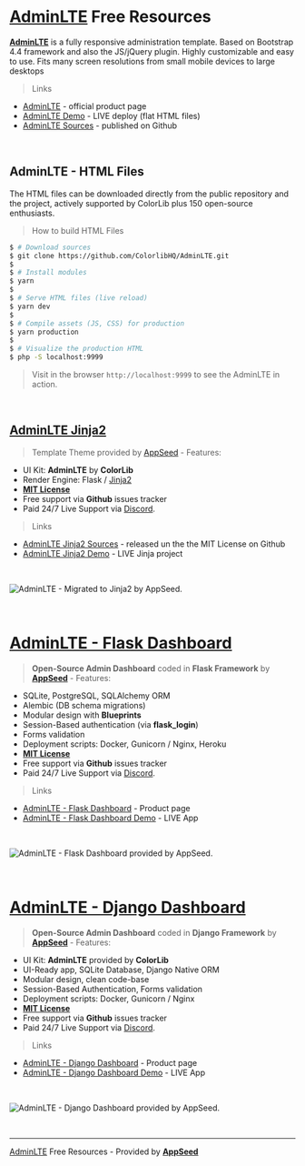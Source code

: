 # [AdminLTE](https://adminlte.io/) Free Resources

**[AdminLTE](https://adminlte.io/)** is a fully responsive administration template. Based on Bootstrap 4.4 framework and also the JS/jQuery plugin. Highly customizable and easy to use. Fits many screen resolutions from small mobile devices to large desktops

> Links

- [AdminLTE](https://adminlte.io/) - official product page
- [AdminLTE Demo](https://adminlte.io/themes/AdminLTE/) - LIVE deploy (flat HTML files)
- [AdminLTE Sources](https://github.com/ColorlibHQ/AdminLTE) - published on Github

<br />

## AdminLTE - HTML Files

The HTML files can be downloaded directly from the public repository and the project, actively supported by ColorLib plus 150 open-source enthusiasts.

> How to build HTML Files

```bash
$ # Download sources
$ git clone https://github.com/ColorlibHQ/AdminLTE.git
$ 
$ # Install modules
$ yarn
$ 
$ # Serve HTML files (live reload)
$ yarn dev
$ 
$ # Compile assets (JS, CSS) for production
$ yarn production
$ 
$ # Visualize the production HTML
$ php -S localhost:9999
```

> Visit in the browser `http://localhost:9999` to see the AdminLTE in action.

<br />

## [AdminLTE Jinja2](https://jinja2-adminlte.appseed.us/)

> Template Theme provided by [AppSeed](https://appseed.us) - Features:

- UI Kit: **AdminLTE** by **ColorLib**
- Render Engine: Flask / [Jinja2](https://jinja.palletsprojects.com/)
- **[MIT License](https://github.com/app-generator/license-mit)**
- Free support via **Github** issues tracker
- Paid 24/7 Live Support via [Discord](https://discord.gg/fZC6hup).

> Links

- [AdminLTE Jinja2 Sources](https://github.com/app-generator/jinja2-adminlte) - released un the the MIT License on Github
- [AdminLTE Jinja2 Demo](https://jinja2-adminlte.appseed.us/) - LIVE Jinja project

<br />

![AdminLTE - Migrated to Jinja2 by AppSeed.](https://raw.githubusercontent.com/app-generator/jinja2-adminlte/master/media/jinja2-adminlte-screen.png)

<br />

# [AdminLTE - Flask Dashboard](https://appseed.us/admin-dashboards/flask-dashboard-adminlte)

> **Open-Source Admin Dashboard** coded in **Flask Framework** by **[AppSeed](https://appseed.us?ref=gh)** - Features:

- SQLite, PostgreSQL, SQLAlchemy ORM
- Alembic (DB schema migrations)
- Modular design with **Blueprints**
- Session-Based authentication (via **flask_login**)
- Forms validation
- Deployment scripts: Docker, Gunicorn / Nginx, Heroku
- **[MIT License](https://github.com/app-generator/license-mit)**
- Free support via **Github** issues tracker
- Paid 24/7 Live Support via [Discord](https://discord.gg/fZC6hup).

> Links

- [AdminLTE - Flask Dashboard](https://appseed.us/admin-dashboards/flask-dashboard-adminlte?ref=gh) - Product page
- [AdminLTE - Flask Dashboard Demo](https://flask-dashboard-adminlte.appseed.us/) - LIVE App

<br />

![AdminLTE - Flask Dashboard provided by AppSeed.](https://raw.githubusercontent.com/app-generator/flask-dashboard-adminlte/master/media/flask-dashboard-adminlte-screen-4.png)

<br />

# [AdminLTE - Django Dashboard](https://appseed.us/admin-dashboards/django-dashboard-adminlte)

> **Open-Source Admin Dashboard** coded in **Django Framework** by **[AppSeed](https://appseed.us?ref=gh)** - Features:

- UI Kit: **AdminLTE** provided by **ColorLib**
- UI-Ready app, SQLite Database, Django Native ORM
- Modular design, clean code-base
- Session-Based Authentication, Forms validation
- Deployment scripts: Docker, Gunicorn / Nginx
- **[MIT License](https://github.com/app-generator/license-mit)**
- Free support via **Github** issues tracker
- Paid 24/7 Live Support via [Discord](https://discord.gg/fZC6hup).

> Links

- [AdminLTE - Django Dashboard](https://appseed.us/admin-dashboards/django-dashboard-adminlte?ref=gh) - Product page
- [AdminLTE - Django Dashboard Demo](https://django-dashboard-adminlte.appseed.us/) - LIVE App

<br />

![AdminLTE - Django Dashboard provided by AppSeed.](https://raw.githubusercontent.com/app-generator/django-dashboard-adminlte/master/media/django-dashboard-adminlte-screen.png)

<br />

---
[AdminLTE](https://adminlte.io/) Free Resources - Provided by **[AppSeed](https://appseed.us?ref=gh)**



